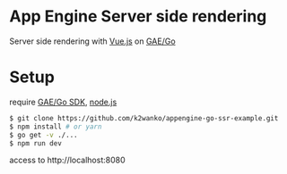 # App Engine Server side rendering

Server side rendering with [Vue.js](https://github.com/vuejs/vue) on [GAE/Go](https://cloud.google.com/appengine/docs/go/)

# Setup

require [GAE/Go SDK](https://cloud.google.com/appengine/docs/go/download), [node.js](https://nodejs.org/en/)

```bash
$ git clone https://github.com/k2wanko/appengine-go-ssr-example.git
$ npm install # or yarn
$ go get -v ./...
$ npm run dev
```

access to http://localhost:8080
